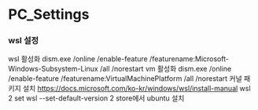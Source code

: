 # PC_Settings

### wsl 설정
wsl 활성화
dism.exe /online /enable-feature /featurename:Microsoft-Windows-Subsystem-Linux /all /norestart
vm 활성화
dism.exe /online /enable-feature /featurename:VirtualMachinePlatform /all /norestart
커널 패키지 설치
https://docs.microsoft.com/ko-kr/windows/wsl/install-manual
wsl 2 set
wsl --set-default-version 2
store에서 ubuntu 설치
